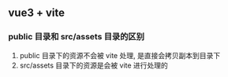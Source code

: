 ## vue3 + vite

### public 目录和 src/assets 目录的区别

1. public 目录下的资源不会被 vite 处理, 是直接会拷贝副本到目录下
2. src/assets 目录下的资源是会被 vite 进行处理的
